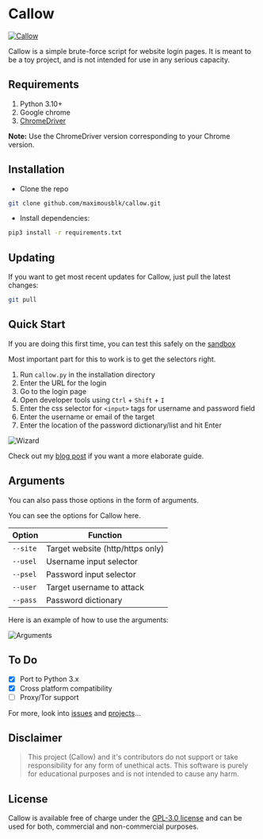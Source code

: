 # Callow

[![Callow](logo.svg "Callow")](https://callow.now.sh/)

Callow is a simple brute-force script for website login pages. It is meant to be a toy project, and is not intended for use in any serious capacity.

## Requirements

1. Python 3.10+
2. Google chrome
3. [ChromeDriver](https://chromedriver.chromium.org/)

**Note:** Use the ChromeDriver version corresponding to your Chrome version.

## Installation

- Clone the repo

```sh
git clone github.com/maximousblk/callow.git
```

- Install dependencies:

```sh
pip3 install -r requirements.txt
```

## Updating

If you want to get most recent updates for Callow, just pull the latest changes:

```sh
git pull
```

## Quick Start

If you are doing this first time, you can test this safely on the [sandbox](https://callow.now.sh/sandbox/)

Most important part for this to work is to get the selectors right.

1. Run `callow.py` in the installation directory
2. Enter the URL for the login
3. Go to the login page
4. Open developer tools using `Ctrl` + `Shift` + `I`
5. Enter the css selector for `<input>` tags for username and password field
6. Enter the username or email of the target
7. Enter the location of the password dictionary/list and hit Enter

![Wizard](docs/img/wiz.png "Wizard")

Check out my [blog post](https://maximousblk.me/posts/callow-bruteforce-tool) if you want a more elaborate guide.

## Arguments

You can also pass those options in the form of arguments.

You can see the options for Callow here.

| Option   | Function                         |
| -------- | -------------------------------- |
| `--site` | Target website (http/https only) |
| `--usel` | Username input selector          |
| `--psel` | Password input selector          |
| `--user` | Target username to attack        |
| `--pass` | Password dictionary              |

Here is an example of how to use the arguments:

![Arguments](docs/img/arg.png "Arguments")

## To Do

- [X] Port to Python 3.x
- [X] Cross platform compatibility
- [ ] Proxy/Tor support

For more, look into [issues](/issues/) and [projects](/projects/)...

## Disclaimer

> This project (Callow) and it's contributors do not support or take responsibility for any form of unethical acts. This software is purely for educational purposes and is not intended to cause any harm.

## License

Callow is available free of charge under the [GPL-3.0 license](https://www.gnu.org/licenses/gpl-3.0.en.html) and can be used for both, commercial and non-commercial purposes.
